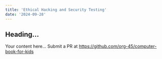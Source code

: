 ```yaml
---
title: 'Ethical Hacking and Security Testing'
date: '2024-09-28'
---
```


## Heading...
Your content here...
Submit a PR at https://github.com/org-45/computer-book-for-kids
